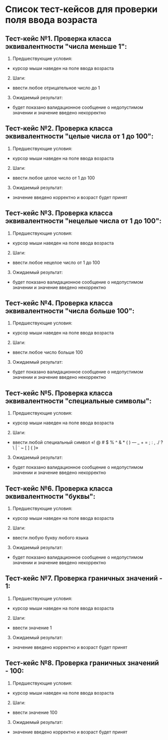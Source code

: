 # Список тест-кейсов для проверки поля ввода возраста

## Тест-кейс №1. Проверка класса эквивалентности "числа меньше 1":
1. Предшествующие условия:
- курсор мыши наведен на поле ввода возраста
2. Шаги:
- ввести любое отрицательное число до 1
3. Ожидаемый результат:
- будет показано валидационное сообщение о недопустимом значении и значение введено некорректно

## Тест-кейс №2. Проверка класса эквивалентности "целые числа от 1 до 100":
1. Предшествующие условия:
- курсор мыши наведен на поле ввода возраста
2. Шаги:
- ввести любое целое число от 1 до 100
3. Ожидаемый результат:
- значение введено корректно и возраст будет принят

## Тест-кейс №3. Проверка класса эквивалентности "нецелые числа от 1 до 100":
1. Предшествующие условия:
- курсор мыши наведен на поле ввода возраста
2. Шаги:
- ввести любое нецелое число от 1 до 100
3. Ожидаемый результат:
- будет показано валидационное сообщение о недопустимом значении и значение введено некорректно

## Тест-кейс №4. Проверка класса эквивалентности "числа больше 100":
1. Предшествующие условия:
- курсор мыши наведен на поле ввода возраста
2. Шаги:
- ввести любое число больше 100
3. Ожидаемый результат:
- будет показано валидационное сообщение о недопустимом значении и значение введено некорректно

## Тест-кейс №5. Проверка класса эквивалентности "специальные символы":
1. Предшествующие условия:
- курсор мыши наведен на поле ввода возраста
2. Шаги:
- ввести любой специальный символ «! @ # $ % ^ & * ( ) — _ + = ; : , ./ ? \ | ` ~ [ ] { }»
3. Ожидаемый результат:
- будет показано валидационное сообщение о недопустимом значении и значение введено некорректно

## Тест-кейс №6.  Проверка класса эквивалентности "буквы":
1. Предшествующие условия:
- курсор мыши наведен на поле ввода возраста
2. Шаги:
- ввести любую букву любого языка
3. Ожидаемый результат:
- будет показано валидационное сообщение о недопустимом значении и значение введено некорректно

## Тест-кейс №7.  Проверка граничных значений - 1:
1. Предшествующие условия:
- курсор мыши наведен на поле ввода возраста
2. Шаги:
- ввести значение 1
3. Ожидаемый результат:
- значение введено корректно и возраст будет принят

## Тест-кейс №8.  Проверка граничных значений - 100:
1. Предшествующие условия:
- курсор мыши наведен на поле ввода возраста
2. Шаги:
- ввести значение 100
3. Ожидаемый результат:
- значение введено корректно и возраст будет принят